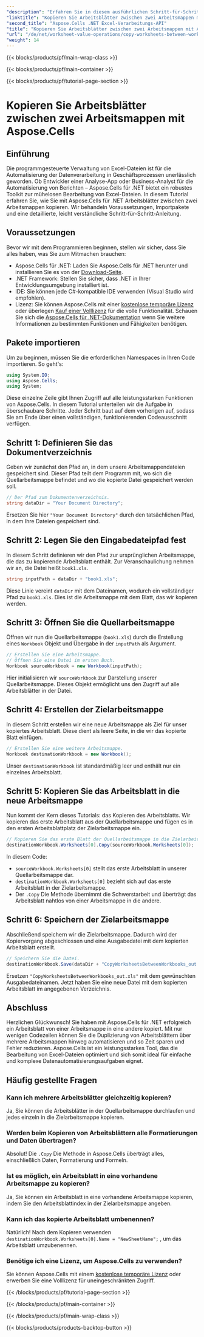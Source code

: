 ```yaml
---
"description": "Erfahren Sie in diesem ausführlichen Schritt-für-Schritt-Tutorial, wie Sie mit Aspose.Cells für .NET Arbeitsblätter zwischen Excel-Arbeitsmappen kopieren. Ideal für die Automatisierung von Excel-Prozessen."
"linktitle": "Kopieren Sie Arbeitsblätter zwischen zwei Arbeitsmappen mit Aspose.Cells"
"second_title": "Aspose.Cells .NET Excel-Verarbeitungs-API"
"title": "Kopieren Sie Arbeitsblätter zwischen zwei Arbeitsmappen mit Aspose.Cells"
"url": "/de/net/worksheet-value-operations/copy-worksheets-between-workbooks/"
"weight": 14
---
```


{{< blocks/products/pf/main-wrap-class >}}

{{< blocks/products/pf/main-container >}}

{{< blocks/products/pf/tutorial-page-section >}}

# Kopieren Sie Arbeitsblätter zwischen zwei Arbeitsmappen mit Aspose.Cells

## Einführung
Die programmgesteuerte Verwaltung von Excel-Dateien ist für die Automatisierung der Datenverarbeitung in Geschäftsprozessen unerlässlich geworden. Ob Entwickler einer Analyse-App oder Business-Analyst für die Automatisierung von Berichten – Aspose.Cells für .NET bietet ein robustes Toolkit zur mühelosen Bearbeitung von Excel-Dateien. In diesem Tutorial erfahren Sie, wie Sie mit Aspose.Cells für .NET Arbeitsblätter zwischen zwei Arbeitsmappen kopieren. Wir behandeln Voraussetzungen, Importpakete und eine detaillierte, leicht verständliche Schritt-für-Schritt-Anleitung.
## Voraussetzungen
Bevor wir mit dem Programmieren beginnen, stellen wir sicher, dass Sie alles haben, was Sie zum Mitmachen brauchen:
- Aspose.Cells für .NET: Laden Sie Aspose.Cells für .NET herunter und installieren Sie es von der [Download-Seite](https://releases.aspose.com/cells/net/).
- .NET Framework: Stellen Sie sicher, dass .NET in Ihrer Entwicklungsumgebung installiert ist.
- IDE: Sie können jede C#-kompatible IDE verwenden (Visual Studio wird empfohlen).
- Lizenz: Sie können Aspose.Cells mit einer [kostenlose temporäre Lizenz](https://purchase.aspose.com/temporary-license/) oder überlegen [Kauf einer Volllizenz](https://purchase.aspose.com/buy) für die volle Funktionalität.
Schauen Sie sich die [Aspose.Cells für .NET-Dokumentation](https://reference.aspose.com/cells/net/) wenn Sie weitere Informationen zu bestimmten Funktionen und Fähigkeiten benötigen.
## Pakete importieren
Um zu beginnen, müssen Sie die erforderlichen Namespaces in Ihren Code importieren. So geht's:
```csharp
using System.IO;
using Aspose.Cells;
using System;
```
Diese einzelne Zeile gibt Ihnen Zugriff auf alle leistungsstarken Funktionen von Aspose.Cells.
In diesem Tutorial unterteilen wir die Aufgabe in überschaubare Schritte. Jeder Schritt baut auf dem vorherigen auf, sodass Sie am Ende über einen vollständigen, funktionierenden Codeausschnitt verfügen.
## Schritt 1: Definieren Sie das Dokumentverzeichnis
Geben wir zunächst den Pfad an, in dem unsere Arbeitsmappendateien gespeichert sind. Dieser Pfad teilt dem Programm mit, wo sich die Quellarbeitsmappe befindet und wo die kopierte Datei gespeichert werden soll.
```csharp
// Der Pfad zum Dokumentenverzeichnis.
string dataDir = "Your Document Directory";
```
Ersetzen Sie hier `"Your Document Directory"` durch den tatsächlichen Pfad, in dem Ihre Dateien gespeichert sind.
## Schritt 2: Legen Sie den Eingabedateipfad fest
In diesem Schritt definieren wir den Pfad zur ursprünglichen Arbeitsmappe, die das zu kopierende Arbeitsblatt enthält. Zur Veranschaulichung nehmen wir an, die Datei heißt `book1.xls`.
```csharp
string inputPath = dataDir + "book1.xls";
```
Diese Linie vereint `dataDir` mit dem Dateinamen, wodurch ein vollständiger Pfad zu `book1.xls`. Dies ist die Arbeitsmappe mit dem Blatt, das wir kopieren werden.
## Schritt 3: Öffnen Sie die Quellarbeitsmappe
Öffnen wir nun die Quellarbeitsmappe (`book1.xls`) durch die Erstellung eines `Workbook` Objekt und Übergabe in der `inputPath` als Argument.
```csharp
// Erstellen Sie eine Arbeitsmappe.
// Öffnen Sie eine Datei im ersten Buch.
Workbook sourceWorkbook = new Workbook(inputPath);
```
Hier initialisieren wir `sourceWorkbook` zur Darstellung unserer Quellarbeitsmappe. Dieses Objekt ermöglicht uns den Zugriff auf alle Arbeitsblätter in der Datei.
## Schritt 4: Erstellen der Zielarbeitsmappe
In diesem Schritt erstellen wir eine neue Arbeitsmappe als Ziel für unser kopiertes Arbeitsblatt. Diese dient als leere Seite, in die wir das kopierte Blatt einfügen.
```csharp
// Erstellen Sie eine weitere Arbeitsmappe.
Workbook destinationWorkbook = new Workbook();
```
Unser `destinationWorkbook` ist standardmäßig leer und enthält nur ein einzelnes Arbeitsblatt.
## Schritt 5: Kopieren Sie das Arbeitsblatt in die neue Arbeitsmappe
Nun kommt der Kern dieses Tutorials: das Kopieren des Arbeitsblatts. Wir kopieren das erste Arbeitsblatt aus der Quellarbeitsmappe und fügen es in den ersten Arbeitsblattplatz der Zielarbeitsmappe ein.
```csharp
// Kopieren Sie das erste Blatt der Quellarbeitsmappe in die Zielarbeitsmappe.
destinationWorkbook.Worksheets[0].Copy(sourceWorkbook.Worksheets[0]);
```
In diesem Code:
- `sourceWorkbook.Worksheets[0]` stellt das erste Arbeitsblatt in unserer Quellarbeitsmappe dar.
- `destinationWorkbook.Worksheets[0]` bezieht sich auf das erste Arbeitsblatt in der Zielarbeitsmappe.
- Der `.Copy` Die Methode übernimmt die Schwerstarbeit und überträgt das Arbeitsblatt nahtlos von einer Arbeitsmappe in die andere.
## Schritt 6: Speichern der Zielarbeitsmappe
Abschließend speichern wir die Zielarbeitsmappe. Dadurch wird der Kopiervorgang abgeschlossen und eine Ausgabedatei mit dem kopierten Arbeitsblatt erstellt.
```csharp
// Speichern Sie die Datei.
destinationWorkbook.Save(dataDir + "CopyWorksheetsBetweenWorkbooks_out.xls");
```
Ersetzen `"CopyWorksheetsBetweenWorkbooks_out.xls"` mit dem gewünschten Ausgabedateinamen. Jetzt haben Sie eine neue Datei mit dem kopierten Arbeitsblatt im angegebenen Verzeichnis.

## Abschluss
Herzlichen Glückwunsch! Sie haben mit Aspose.Cells für .NET erfolgreich ein Arbeitsblatt von einer Arbeitsmappe in eine andere kopiert. Mit nur wenigen Codezeilen können Sie die Duplizierung von Arbeitsblättern über mehrere Arbeitsmappen hinweg automatisieren und so Zeit sparen und Fehler reduzieren. Aspose.Cells ist ein leistungsstarkes Tool, das die Bearbeitung von Excel-Dateien optimiert und sich somit ideal für einfache und komplexe Datenautomatisierungsaufgaben eignet.
## Häufig gestellte Fragen
### Kann ich mehrere Arbeitsblätter gleichzeitig kopieren?  
Ja, Sie können die Arbeitsblätter in der Quellarbeitsmappe durchlaufen und jedes einzeln in die Zielarbeitsmappe kopieren.
### Werden beim Kopieren von Arbeitsblättern alle Formatierungen und Daten übertragen?  
Absolut! Die `.Copy` Die Methode in Aspose.Cells überträgt alles, einschließlich Daten, Formatierung und Formeln.
### Ist es möglich, ein Arbeitsblatt in eine vorhandene Arbeitsmappe zu kopieren?  
Ja, Sie können ein Arbeitsblatt in eine vorhandene Arbeitsmappe kopieren, indem Sie den Arbeitsblattindex in der Zielarbeitsmappe angeben.
### Kann ich das kopierte Arbeitsblatt umbenennen?  
Natürlich! Nach dem Kopieren verwenden `destinationWorkbook.Worksheets[0].Name = "NewSheetName";` , um das Arbeitsblatt umzubenennen.
### Benötige ich eine Lizenz, um Aspose.Cells zu verwenden?  
Sie können Aspose.Cells mit einem [kostenlose temporäre Lizenz](https://purchase.aspose.com/temporary-license/) oder erwerben Sie eine Volllizenz für uneingeschränkten Zugriff.

{{< /blocks/products/pf/tutorial-page-section >}}

{{< /blocks/products/pf/main-container >}}

{{< /blocks/products/pf/main-wrap-class >}}

{{< blocks/products/products-backtop-button >}}